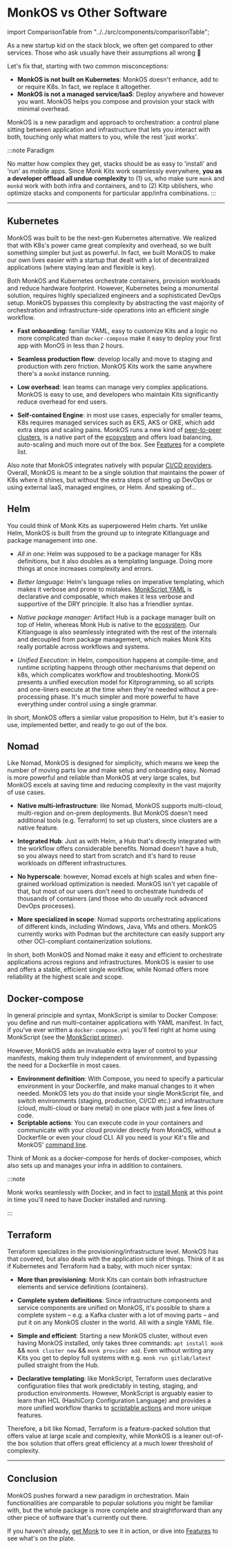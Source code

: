 # MonkOS vs Other Software

import ComparisonTable from "../../src/components/comparisonTable";

As a new startup kid on the stack block, we often get compared to other services. Those who ask usually have their assumptions all wrong 🚨

Let's fix that, starting with two common misconceptions:

-   **MonkOS is not built on Kubernetes**: MonkOS doesn't enhance, add to or require K8s. In fact, we replace it altogether.
-   **MonkOS is not a managed service/IaaS**: Deploy anywhere and however you want. MonkOS helps you compose and provision your stack with minimal overhead.

MonkOS is a new paradigm and approach to orchestration: a control plane sitting between application and infrastructure that lets you interact with both, touching only what matters to you, while the rest 'just works'.

:::note Paradigm

No matter how complex they get, stacks should be as easy to 'install' and 'run' as mobile apps. Since Monk Kits work seamlessly everywhere, **you as a developer offload all undue complexity** to (1) us, who make sure `monk` and `monkd` work with both infra and containers, and to (2) Kitp ublishers, who optimize stacks and components for particular app/infra combinations.
:::

---

## Kubernetes

MonkOS was built to be the next-gen Kubernetes alternative. We realized that with K8s's power came great complexity and overhead, so we built something simpler but just as powerful. In fact, we built MonkOS to make our own lives easier with a startup that dealt with a lot of decentralized applications (where staying lean and flexible is key).

Both MonkOS and Kubernetes orchestrate containers, provision workloads and reduce hardware footprint. However, Kubernetes being a monumental solution, requires highly specialized engineers and a sophisticated DevOps setup. MonkOS bypasses this complexity by abstracting the vast majority of orchestration and infrastructure-side operations into an efficient single workflow.

-   **Fast onboarding**: familiar YAML, easy to customize Kits and a logic no more complicated than `docker-compose` make it easy to deploy your first app with MonOS in less than 2 hours.

-   **Seamless production flow**: develop locally and move to staging and production with zero friction. MonkOS Kits work the same anywhere there's a `monkd` instance running.

-   **Low overhead**: lean teams can manage very complex applications. MonkOS is easy to use, and developers who maintain Kits significantly reduce overhead for end users.

-   **Self-contained Engine**: in most use cases, especially for smaller teams, K8s requires managed services such as EKS, AKS or GKE, which add extra steps and scaling pains. MonkOS runs a new kind of [peer-to-peer clusters](/docs/lifecycle/cluster-create-1.md), is a native part of the [ecosystem](key-concepts.md) and offers load balancing, auto-scaling and much more out of the box. See [Features](./features.md) for a complete list.

Also note that MonkOS integrates natively with popular [CI/CD providers](../improve/ci-cd/). Overall, MonkOS is meant to be a single solution that maintains the power of K8s where it shines, but without the extra steps of setting up DevOps or using external IaaS, managed engines, or Helm. And speaking of...

## Helm

You could think of Monk Kits as superpowered Helm charts. Yet unlike Helm, MonkOS is built from the ground up to integrate Kitlanguage and package management into one.

-   _All in one_: Helm was supposed to be a package manager for K8s definitions, but it also doubles as a templating language. Doing more things at once increases complexity and errors.

-   _Better language_: Helm's language relies on imperative templating, which makes it verbose and prone to mistakes. [MonkScript YAML](../monkscript) is declarative and composable, which makes it less verbose and supportive of the DRY principle. It also has a friendlier syntax.

-   _Native package manager_: Artifact Hub is a package manager built on top of Helm, whereas Monk Hub is native to the [ecosystem](key-concepts.md). Our Kitlanguage is also seamlessly integrated with the rest of the internals and decoupled from package management, which makes Monk Kits really portable across workflows and systems.

-   _Unified Execution_: in Helm, composition happens at compile-time, and runtime scripting happens through other mechanisms that depend on k8s, which complicates workflow and troubleshooting. MonkOS presents a unified execution model for Kitprogramming, so all scripts and one-liners execute at the time when they're needed without a pre-processing phase. It's much simpler and more powerful to have everything under control using a single grammar.

In short, MonkOS offers a similar value proposition to Helm, but it's easier to use, implemented better, and ready to go out of the box.

## Nomad

Like Nomad, MonkOS is designed for simplicity, which means we keep the number of moving parts low and make setup and onboarding easy. Nomad is more powerful and reliable than MonkOS at very large scales, but MonkOS excels at saving time and reducing complexity in the vast majority of use cases.

-   **Native multi-infrastructure**: like Nomad, MonkOS supports multi-cloud, multi-region and on-prem deployments. But MonkOS doesn't need additional tools (e.g. Terraform) to set up clusters, since clusters are a native feature.

-   **Integrated Hub**: Just as with Helm, a Hub that's directly integrated with the workflow offers considerable benefits. Nomad doesn't have a hub, so you always need to start from scratch and it's hard to reuse workloads on different infrastructures.

-   **No hyperscale**: however, Nomad excels at high scales and when fine-grained workload optimization is needed. MonkOS isn't yet capable of that, but most of our users don't need to orchestrate hundreds of thousands of containers (and those who do usually rock advanced DevOps processes).

-   **More specialized in scope**: Nomad supports orchestrating applications of different kinds, including Windows, Java, VMs and others. MonkOS currently works with Podman but the architecture can easily support any other OCI-compliant containerization solutions.

In short, both MonkOS and Nomad make it easy and efficient to orchestrate applications across regions and infrastructures. MonkOS is easier to use and offers a stable, efficient single workflow, while Nomad offers more reliability at the highest scale and scope.

## Docker-compose

In general principle and syntax, MonkScript is similar to Docker Compose: you define and run multi-container applications with YAML manifest. In fact, if you've ever written a `docker-compose.yml` you'll feel right at home using MonkScript (see the [MonkScript primer](/docs/monkscript/index.md)).

However, MonkOS adds an invaluable extra layer of control to your manifests, making them truly independent of environment, and bypassing the need for a Dockerfile in most cases.

-   **Environment definition**: With Compose, you need to specify a particular environment in your Dockerfile, and make manual changes to it when needed. MonkOS lets you do that inside your single MonkScript file, and switch environments (staging, production, CI/CD etc.) and infrastructure (cloud, multi-cloud or bare metal) in one place with just a few lines of code.
-   **Scriptable actions**: You can execute code in your containers and communicate with your cloud provider directly from MonkOS, without a Dockerfile or even your cloud CLI. All you need is your Kit's file and MonkOS' [command line](/docs/cli/monk.md).

Think of Monk as a docker-compose for herds of docker-composes, which also sets up and manages your infra in addition to containers.

:::note

Monk works seamlessly with Docker, and in fact to [install Monk](../get-started/get-monk.md) at this point in time you'll need to have Docker installed and running.

:::

## Terraform

Terraform specializes in the provisioning/infrastructure level. MonkOS has that covered, but also deals with the application side of things. Think of it as if Kubernetes and Terraform had a baby, with much nicer syntax:

-   **More than provisioning**: Monk Kits can contain both infrastructure elements and service definitions (containers).

-   **Complete system definitions**: Since infrastructure components and service components are unified on MonkOS, it's possible to share a complete system – e.g. a Kafka cluster with a lot of moving parts – and put it on any MonkOS cluster in the world. All with a single YAML file.

-   **Simple and efficient**: Starting a new MonkOS cluster, without even having MonkOS installed, only takes three commands: `apt install monk` && `monk cluster new` && `monk provider add`. Even without writing any Kits you get to deploy full systems with e.g. `monk run gitlab/latest` pulled straight from the Hub.

-   **Declarative templating**: like MonkScript, Terraform uses declarative configuration files that work predictably in testing, staging, and production environments. However, MonkScript is arguably easier to learn than HCL (HashiCorp Configuration Language) and provides a more unified workflow thanks to [scriptable actions](../monkscript/scripting) and more unique features.

Therefore, a bit like Nomad, Terraform is a feature-packed solution that offers value at large scale and complexity, while MonkOS is a leaner out-of-the box solution that offers great efficiency at a much lower threshold of complexity.

---

## Conclusion

MonkOS pushes forward a new paradigm in orchestration. Main functionalities are comparable to popular solutions you might be familiar with, but the whole package is more complete and straightforward than any other piece of software that's currently out there.

If you haven't already, [get Monk](../get-started/get-monk.md) to see it in action, or dive into [Features](features.md) to see what's on the plate.

<ComparisonTable />

